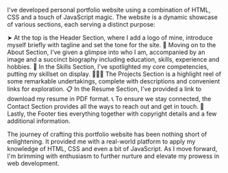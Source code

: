 I've developed personal portfolio website using a combination of HTML, CSS and a touch of JavaScript magic.
The website is a dynamic showcase of various sections, each serving a distinct purpose:

➤ At the top is the Header Section, where I add a logo of mine, introduce myself briefly with tagline and set the tone for the site.
📸 Moving on to the About Section, I've given a glimpse into who I am, accompanied by an image and a succinct biography including education, skills, experience and hobbies.
🏅 In the Skills Section, I've spotlighted my core competencies, putting my skillset on display.
👨🏻‍💻 The Projects Section is a highlight reel of some remarkable undertakings, complete with descriptions and convenient links for exploration.
📋 In the Resume Section, I've provided a link to download my resume in PDF format.
📞 To ensure we stay connected, the Contact Section provides all the ways to reach out and get in touch.
📃 Lastly, the Footer ties everything together with copyright details and a few additional information.

The journey of crafting this portfolio website has been nothing short of enlightening. It provided me with a real-world platform to apply my knowledge of HTML, CSS and even a bit of JavaScript. As I move forward, I'm brimming with enthusiasm to further nurture and elevate my prowess in web development.
